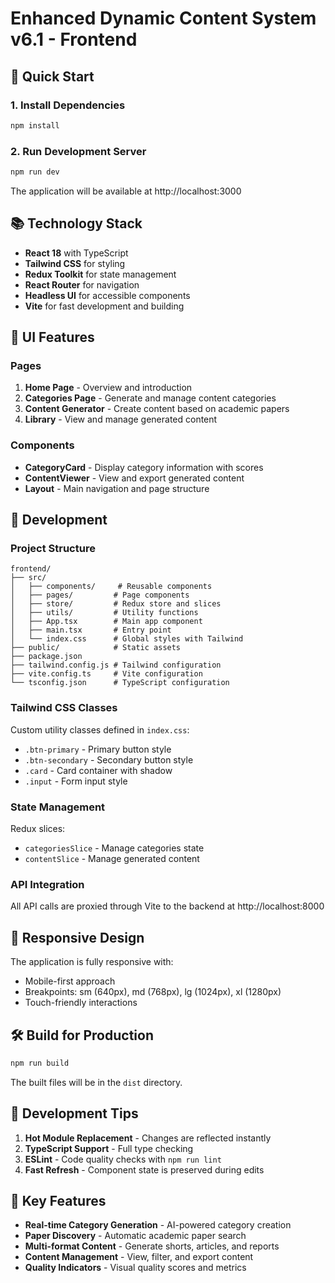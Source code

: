 # Enhanced Dynamic Content System v6.1 - Frontend

## 🚀 Quick Start

### 1. Install Dependencies
```bash
npm install
```

### 2. Run Development Server
```bash
npm run dev
```

The application will be available at http://localhost:3000

## 📚 Technology Stack

- **React 18** with TypeScript
- **Tailwind CSS** for styling
- **Redux Toolkit** for state management
- **React Router** for navigation
- **Headless UI** for accessible components
- **Vite** for fast development and building

## 🎨 UI Features

### Pages
1. **Home Page** - Overview and introduction
2. **Categories Page** - Generate and manage content categories
3. **Content Generator** - Create content based on academic papers
4. **Library** - View and manage generated content

### Components
- **CategoryCard** - Display category information with scores
- **ContentViewer** - View and export generated content
- **Layout** - Main navigation and page structure

## 🔧 Development

### Project Structure
```
frontend/
├── src/
│   ├── components/     # Reusable components
│   ├── pages/         # Page components
│   ├── store/         # Redux store and slices
│   ├── utils/         # Utility functions
│   ├── App.tsx        # Main app component
│   ├── main.tsx       # Entry point
│   └── index.css      # Global styles with Tailwind
├── public/            # Static assets
├── package.json
├── tailwind.config.js # Tailwind configuration
├── vite.config.ts     # Vite configuration
└── tsconfig.json      # TypeScript configuration
```

### Tailwind CSS Classes

Custom utility classes defined in `index.css`:
- `.btn-primary` - Primary button style
- `.btn-secondary` - Secondary button style
- `.card` - Card container with shadow
- `.input` - Form input style

### State Management

Redux slices:
- `categoriesSlice` - Manage categories state
- `contentSlice` - Manage generated content

### API Integration

All API calls are proxied through Vite to the backend at http://localhost:8000

## 📱 Responsive Design

The application is fully responsive with:
- Mobile-first approach
- Breakpoints: sm (640px), md (768px), lg (1024px), xl (1280px)
- Touch-friendly interactions

## 🛠️ Build for Production

```bash
npm run build
```

The built files will be in the `dist` directory.

## 🧪 Development Tips

1. **Hot Module Replacement** - Changes are reflected instantly
2. **TypeScript Support** - Full type checking
3. **ESLint** - Code quality checks with `npm run lint`
4. **Fast Refresh** - Component state is preserved during edits

## 🎯 Key Features

- **Real-time Category Generation** - AI-powered category creation
- **Paper Discovery** - Automatic academic paper search
- **Multi-format Content** - Generate shorts, articles, and reports
- **Content Management** - View, filter, and export content
- **Quality Indicators** - Visual quality scores and metrics